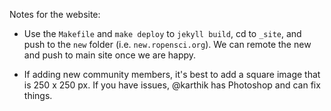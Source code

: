 Notes for the website:

* Use the `Makefile` and `make deploy` to `jekyll build`, cd to `_site`, and push to the `new` folder (i.e. `new.ropensci.org`). We can remote the new and push to main site once we are happy.

* If adding new community members, it's best to add a square image that is 250 x 250 px. If you have issues, @karthik has Photoshop and can fix things.

